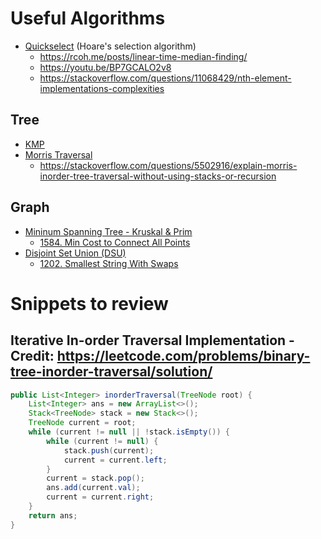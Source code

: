 # Useful Algorithms

- [Quickselect](https://leetcode.com/problems/top-k-frequent-elements/solution/) (Hoare's selection algorithm)
  - https://rcoh.me/posts/linear-time-median-finding/
  - https://youtu.be/BP7GCALO2v8
  - https://stackoverflow.com/questions/11068429/nth-element-implementations-complexities

## Tree

- [KMP](https://leetcode.com/problems/shortest-palindrome/solution/)
- [Morris Traversal](https://leetcode.com/problems/binary-tree-inorder-traversal/solution/)
  - https://stackoverflow.com/questions/5502916/explain-morris-inorder-tree-traversal-without-using-stacks-or-recursion

## Graph

- [Mininum Spanning Tree - Kruskal & Prim](https://leetcode.com/problems/min-cost-to-connect-all-points/solution/)
  - [1584. Min Cost to Connect All Points](https://leetcode.com/problems/min-cost-to-connect-all-points/solution/)
- [Disjoint Set Union (DSU)](https://leetcode.com/explore/learn/card/graph/618/disjoint-set/)
  - [1202. Smallest String With Swaps](https://leetcode.com/problems/smallest-string-with-swaps/solution/)

# Snippets to review

## Iterative In-order Traversal Implementation - Credit: https://leetcode.com/problems/binary-tree-inorder-traversal/solution/

```java
public List<Integer> inorderTraversal(TreeNode root) {
    List<Integer> ans = new ArrayList<>();
    Stack<TreeNode> stack = new Stack<>();
    TreeNode current = root;
    while (current != null || !stack.isEmpty()) {
        while (current != null) {
            stack.push(current);
            current = current.left;
        }
        current = stack.pop();
        ans.add(current.val);
        current = current.right;
    }
    return ans;
}
```
